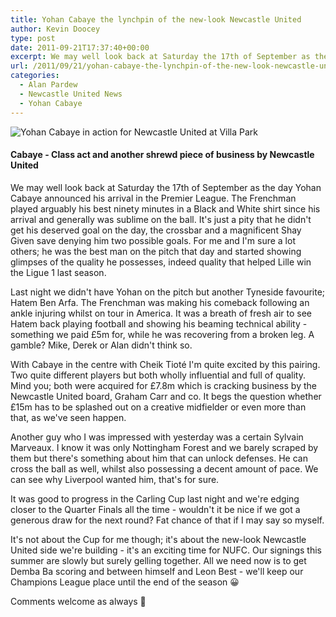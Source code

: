 ```yaml
---
title: Yohan Cabaye the lynchpin of the new-look Newcastle United
author: Kevin Doocey
type: post
date: 2011-09-21T17:37:40+00:00
excerpt: We may well look back at Saturday the 17th of September as the day Yohan Cabaye announced his arrival in the Premier League. The Frenchman played arguably..
url: /2011/09/21/yohan-cabaye-the-lynchpin-of-the-new-look-newcastle-united/
categories:
  - Alan Pardew
  - Newcastle United News
  - Yohan Cabaye
---
```


![Yohan Cabaye in action for Newcastle United at Villa Park](https://www.tynetime.com/wp-content/uploads/2011/09/Yohan-Cabaye-Newcastle-United.jpg "Yohan-Cabaye-Newcastle-United")

#### Cabaye - Class act and another shrewd piece of business by Newcastle United

We may well look back at Saturday the 17th of September as the day Yohan Cabaye announced his arrival in the Premier League. The Frenchman played arguably his best ninety minutes in a Black and White shirt since his arrival and generally was sublime on the ball. It's just a pity that he didn't get his deserved goal on the day, the crossbar and a magnificent Shay Given save denying him two possible goals. For me and I'm sure a lot others; he was the best man on the pitch that day and started showing glimpses of the quality he possesses, indeed quality that helped Lille win the Ligue 1 last season.

Last night we didn't have Yohan on the pitch but another Tyneside favourite; Hatem Ben Arfa. The Frenchman was making his comeback following an ankle injuring whilst on tour in America. It was a breath of fresh air to see Hatem back playing football and showing his beaming technical ability - something we paid £5m for, while he was recovering from a broken leg. A gamble? Mike, Derek or Alan didn't think so.

With Cabaye in the centre with Cheik Tioté I'm quite excited by this pairing. Two quite different players but both wholly influential and full of quality. Mind you; both were acquired for £7.8m which is cracking business by the Newcastle United board, Graham Carr and co. It begs the question whether £15m has to be splashed out on a creative midfielder or even more than that, as we've seen happen.

Another guy who I was impressed with yesterday was a certain Sylvain Marveaux. I know it was only Nottingham Forest and we barely scraped by them but there's something about him that can unlock defenses. He can cross the ball as well, whilst also possessing a decent amount of pace. We can see why Liverpool wanted him, that's for sure.

It was good to progress in the Carling Cup last night and we're edging closer to the Quarter Finals all the time - wouldn't it be nice if we got a generous draw for the next round? Fat chance of that if I may say so myself.

It's not about the Cup for me though; it's about the new-look Newcastle United side we're building - it's an exciting time for NUFC. Our signings this summer are slowly but surely gelling together. All we need now is to get Demba Ba scoring and between himself and Leon Best - we'll keep our Champions League place until the end of the season 😀

Comments welcome as always 🙂

